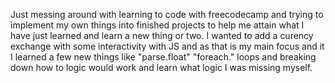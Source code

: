 Just messing around with learning to code with freecodecamp and trying to implement my own things into finished projects to help me attain what I have just learned and learn a new thing or two.
I wanted to add a curency exchange with some interactivity with JS and as that is my main focus and it I learned a few new things like "parse.float" "foreach." loops and breaking down how to logic would work and learn what logic I was missing myself.
